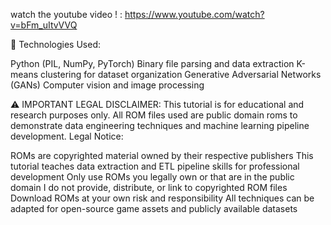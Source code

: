 watch the youtube video ! :
https://www.youtube.com/watch?v=bFm_uItvVVQ

🔧 Technologies Used:

Python (PIL, NumPy, PyTorch)
Binary file parsing and data extraction
K-means clustering for dataset organization
Generative Adversarial Networks (GANs)
Computer vision and image processing

⚠️ IMPORTANT LEGAL DISCLAIMER:
This tutorial is for educational and research purposes only. All ROM files used are public domain roms to demonstrate data engineering techniques and machine learning pipeline development.
Legal Notice:

ROMs are copyrighted material owned by their respective publishers
This tutorial teaches data extraction and ETL pipeline skills for professional development
Only use ROMs you legally own or that are in the public domain
I do not provide, distribute, or link to copyrighted ROM files
Download ROMs at your own risk and responsibility
All techniques can be adapted for open-source game assets and publicly available datasets

